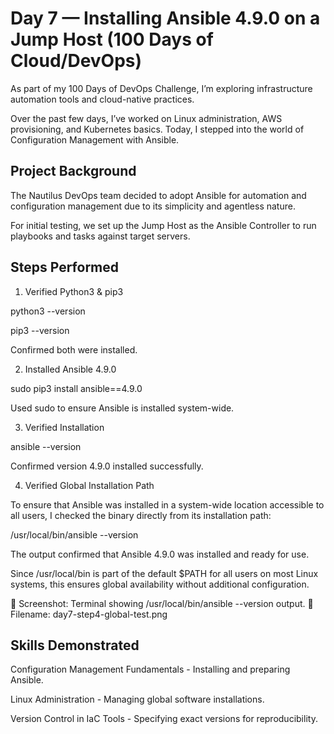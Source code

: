 # Day 7 — Installing Ansible 4.9.0 on a Jump Host (100 Days of Cloud/DevOps)

As part of my 100 Days of DevOps Challenge, I’m exploring infrastructure automation tools and cloud-native practices.

Over the past few days, I’ve worked on Linux administration, AWS provisioning, and Kubernetes basics. Today, I stepped into the world of Configuration Management with Ansible.

## Project Background
The Nautilus DevOps team decided to adopt Ansible for automation and configuration management due to its simplicity and agentless nature.

For initial testing, we set up the Jump Host as the Ansible Controller to run playbooks and tasks against target servers.

## Steps Performed
1. Verified Python3 & pip3

python3 --version

pip3 --version

Confirmed both were installed.

2. Installed Ansible 4.9.0

sudo pip3 install ansible==4.9.0

Used sudo to ensure Ansible is installed system-wide.

3. Verified Installation

ansible --version

Confirmed version 4.9.0 installed successfully.

4. Verified Global Installation Path

To ensure that Ansible was installed in a system-wide location accessible to all users, I checked the binary directly from its installation path:

/usr/local/bin/ansible --version

The output confirmed that Ansible 4.9.0 was installed and ready for use.

Since /usr/local/bin is part of the default $PATH for all users on most Linux systems, this ensures global availability without additional configuration.

📸 Screenshot: Terminal showing /usr/local/bin/ansible --version output.
📄 Filename: day7-step4-global-test.png


## Skills Demonstrated
Configuration Management Fundamentals - Installing and preparing Ansible.

Linux Administration - Managing global software installations.

Version Control in IaC Tools - Specifying exact versions for reproducibility.






